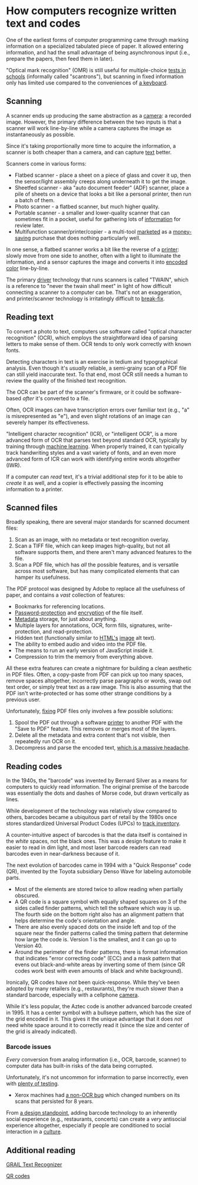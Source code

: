 
# How computers recognize written text and codes

One of the earliest forms of computer programming came through marking information on a specialized tabulated piece of paper. It allowed entering information, and had the small advantage of being asynchronous input (i.e., prepare the papers, then feed them in later).

"Optical mark recognition" (OMR) is still useful for multiple-choice [tests in schools](education.md) (informally called "scantrons"), but scanning in fixed information only has limited use compared to the conveniences of [a keyboard](computers-keyboard.md).

## Scanning

A scanner ends up producing the same abstraction as a [camera](engineering-camera.md): a recorded image. However, the primary difference between the two inputs is that a scanner will work line-by-line while a camera captures the image as instantaneously as possible.

Since it's taking proportionally more time to acquire the information, a scanner is both cheaper than a camera, and can capture [text](computers-keyboard.md) better.

Scanners come in various forms:

- Flatbed scanner - place a sheet on a piece of glass and cover it up, then the sensor/light assembly creeps along underneath it to get the image.
- Sheetfed scanner - aka "auto document feeder" (ADF) scanner, place a pile of sheets on a device that looks a bit like a personal printer, then run a batch of them.
- Photo scanner - a flatbed scanner, but much higher quality.
- Portable scanner - a smaller and lower-quality scanner that can sometimes fit in a pocket, useful for gathering lots of [information](database.md) for review later.
- Multifunction scanner/printer/copier - a multi-tool [marketed](marketing.md) as a [money-saving](money-4_spending.md) purchase that does nothing particularly well.

In one sense, a flatbed scanner works a bit like the reverse of a [printer](engineering-printers.md): slowly move from one side to another, often with a light to illuminate the information, and a sensor captures the image and converts it into [encoded color](engineering-graphics.md) line-by-line.

The primary [driver](computers-os.md) technology that runs scanners is called "TWAIN", which is a reference to "never the twain shall meet" in light of how difficult connecting a scanner to a computer can be. That's not an exaggeration, and printer/scanner technology is irritatingly difficult to [break-fix](fix.md).

## Reading text

To convert a photo to text, computers use software called "optical character recognition" (OCR), which employs the straightforward idea of parsing letters to make sense of them. OCR tends to only work correctly with known fonts.

Detecting characters in text is an exercise in tedium and typographical analysis. Even though it's *usually* reliable, a semi-grainy scan of a PDF file can still yield inaccurate text. To that end, most OCR still needs a human to review the quality of the finished text recognition.

The OCR can be part of the scanner's firmware, or it could be software-based *after* it's converted to a file.

Often, OCR images can have transcription errors over familiar text (e.g., "a" is misrepresented as "e"), and even slight rotations of an image can severely hamper its effectiveness.

"Intelligent character recognition" (ICR), or "intelligent OCR", is a more advanced form of OCR that parses text beyond standard OCR, typically by training through [machine learning](computers-ai-ml.md). When properly trained, it can typically track handwriting styles and a vast variety of fonts, and an even more advanced form of ICR can work with identifying entire words altogether (IWR).

If a computer can *read* text, it's a trivial additional step for it to be able to *create* it as well, and a copier is effectively passing the incoming information to a printer.

## Scanned files

Broadly speaking, there are several major standards for scanned document files:

1. Scan as an image, with no metadata or text recognition overlay.
2. Scan a TIFF file, which can keep images high-quality, but not all software supports them, and there aren't many advanced features to the file.
3. Scan a PDF file, which has *all* the possible features, and is versatile across most software, but has many complicated elements that can hamper its usefulness.

The PDF protocol was designed by Adobe to replace all the usefulness of paper, and contains a *vast* collection of features:

- Bookmarks for referencing locations.
- [Password-protection](computers-cysec-authentication.md) and [encryption](encryption.md) of the file itself.
- [Metadata](computers-files.md) storage, for just about anything.
- Multiple layers for annotations, OCR, form fills, signatures, write-protection, and read-protection.
- Hidden text (functionally similar to [HTML's](computers-sofware-webdev.md) [image](engineering-graphics.md) alt text).
- The ability to embed audio and video into the PDF file.
- The means to run an early version of JavaScript inside it.
- Compression to trim the memory from everything above.

All these extra features can create a nightmare for building a clean aesthetic in PDF files. Often, a copy-paste from PDF can pick up too many spaces, remove spaces altogether, incorrectly parse paragraphs or words, swap out text order, or simply treat text as a raw image. This is also assuming that the PDF isn't write-protected or has some other strange conditions by a previous user.

Unfortunately, [fixing](fix.md) PDF files only involves a few possible solutions:

1. Spool the PDF out through a software [printer](engineering-printers.md) to another PDF with the "Save to PDF" feature. This removes or merges most of the layers.
2. Delete all the metadata and extra content that's not visible, then repeatedly run OCR on it.
3. Decompress and parse the encoded text, [which is a massive headache](https://gist.github.com/senderle/8ad6aae251c4ddf9424f8a05dd0e8c18).

## Reading codes

In the 1940s, the "barcode" was invented by Bernard Silver as a means for computers to quickly read information. The original premise of the barcode was essentially the dots and dashes of Morse code, but drawn vertically as lines.

While development of the technology was relatively slow compared to others, barcodes became a ubiquitous part of retail by the 1980s once stores standardized Universal Product Codes (UPCs) to [track inventory](accounting.md).

A counter-intuitive aspect of barcodes is that the data itself is contained in the *white* spaces, not the black ones. This was a design feature to make it easier to read in dim light, and most laser barcode readers can read barcodes even in near-darkness because of it.

The next evolution of barcodes came in 1994 with a "Quick Response" code (QR), invented by the Toyota subsidiary Denso Wave for labeling automobile parts.

- Most of the elements are stored twice to allow reading when partially obscured.
- A QR code is a square symbol with equally shaped squares on 3 of the sides called finder patterns, which tell the software which way is up. The fourth side on the bottom right also has an alignment pattern that helps determine the code's orientation and angle.
- There are also evenly spaced dots on the inside left and top of the square near the finder patterns called the timing pattern that determine how large the code is. Version 1 is the smallest, and it can go up to Version 40.
- Around the perimeter of the finder patterns, there is format information that indicates "error correcting code" (ECC) and a mask pattern that evens out black-and-white areas by inverting some of them (since QR codes work best with even amounts of black and white background).

Ironically, QR codes have *not* been quick-response. While they've been adopted by many retailers (e.g., restaurants), they're much slower than a standard barcode, especially with a cellphone [camera](engineering-camera.md).

While it's less popular, the Aztec code is another advanced barcode created in 1995. It has a center symbol with a bullseye pattern, which has the size of the grid encoded in it. This gives it the unique advantage that it does *not* need white space around it to correctly read it (since the size and center of the grid is already indicated).

### Barcode issues

*Every* conversion from analog information (i.e., OCR, barcode, scanner) to computer data has built-in risks of the data being corrupted.

Unfortunately, it's not uncommon for information to parse incorrectly, even with [plenty of testing](computers-software-redesign.md).

- Xerox machines had [a non-OCR bug](https://www.dkriesel.com/en/blog/2013/0802_xerox-workcentres_are_switching_written_numbers_when_scanning) which changed numbers on its scans that persisted for 8 years.

From [a design standpoint](engineering-design.md), adding barcode technology to an inherently social experience (e.g., restaurants, concerts) can create a *very* antisocial experience altogether, especially if people are conditioned to social interaction in a [culture](people-culture.md).

## Additional reading

[GRAIL Text Recognizer](https://jackschaedler.github.io/handwriting-recognition/)

[QR codes](https://typefully.com/DanHollick/qr-codes-T7tLlNi)
